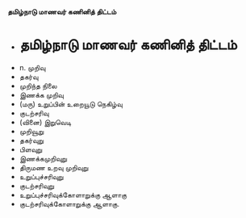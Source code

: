 **தமிழ்நாடு மாணவர் கணினித் திட்டம்**
- # தமிழ்நாடு மாணவர் கணினித் திட்டம்
- n. முறிவு
- தகர்வு
- முறிந்த நிலை
- இணக்க முறிவு
- (மரு) உறுப்பின் உறையூடு நெகிழ்வு
- குடற்சரிவு
- (வினை) இறுவெடி
- முறிவூறு
- தகர்வுறு
- பிளவுறு
- இணக்கமுறிவுறு
- திருமண உறவு முறிவுறு
- உறுப்புச்சரிவுறு
- குடற்சரிவுறு
- உறுப்புச்சரிவுக்கோளாறுக்கு ஆளாகு
- குடற்சரிவுக்கோளாறுக்கு ஆளாகு.

